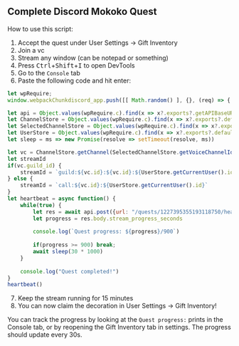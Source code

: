 ## Complete Discord Mokoko Quest
How to use this script:
1. Accept the quest under User Settings -> Gift Inventory
2. Join a vc
3. Stream any window (can be notepad or something)
4. Press <kbd>Ctrl</kbd>+<kbd>Shift</kbd>+<kbd>I</kbd> to open DevTools
5. Go to the `Console` tab
6. Paste the following code and hit enter:
```js
let wpRequire;
window.webpackChunkdiscord_app.push([[ Math.random() ], {}, (req) => { wpRequire = req; }]);

let api = Object.values(wpRequire.c).find(x => x?.exports?.getAPIBaseURL).exports.HTTP;
let ChannelStore = Object.values(wpRequire.c).find(x => x?.exports?.default?.getSortedPrivateChannels).exports.default;
let SelectedChannelStore = Object.values(wpRequire.c).find(x => x?.exports?.default?.getVoiceChannelId).exports.default;
let UserStore = Object.values(wpRequire.c).find(x => x?.exports?.default?.getCurrentUser).exports.default;
let sleep = ms => new Promise(resolve => setTimeout(resolve, ms))

let vc = ChannelStore.getChannel(SelectedChannelStore.getVoiceChannelId())
let streamId
if(vc.guild_id) {
	streamId = `guild:${vc.id}:${vc.id}:${UserStore.getCurrentUser().id}`
} else {
	streamId = `call:${vc.id}:${UserStore.getCurrentUser().id}`
}
let heartbeat = async function() {
	while(true) {
		let res = await api.post({url: "/quests/1227395355193118750/heartbeat", body: {stream_key:streamId}})
		let progress = res.body.stream_progress_seconds
		
		console.log(`Quest progress: ${progress}/900`)
		
		if(progress >= 900) break;
		await sleep(30 * 1000)
	}
	
	console.log("Quest completed!")
}
heartbeat()
```
7. Keep the stream running for 15 minutes
8. You can now claim the decoration in User Settings -> Gift Inventory!

You can track the progress by looking at the `Quest progress:` prints in the Console tab, or by reopening the Gift Inventory tab in settings. The progress should update every 30s.